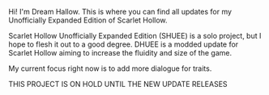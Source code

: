 Hi! I'm Dream Hallow. This is where you can find all updates for my Unofficially Expanded Edition of Scarlet Hollow.

Scarlet Hollow Unofficially Expanded Edition (SHUEE) is a solo project, but I hope to flesh it out to a good degree. DHUEE is a modded update for Scarlet Hollow aiming to increase the fluidity and size of the game.

My current focus right now is to add more dialogue for traits.

THIS PROJECT IS ON HOLD UNTIL THE NEW UPDATE RELEASES
